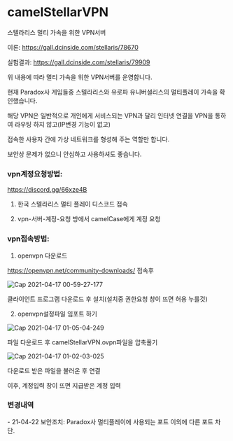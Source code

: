 # camelStellarVPN
스텔라리스 멀티 가속을 위한 VPN서버


이론: https://gall.dcinside.com/stellaris/78670

실험결과: https://gall.dcinside.com/stellaris/79909

위 내용에 따라 멀티 가속을 위한 VPN서버를 운영합니다.

현재 Paradox사 게임들중 스텔라리스와 유로파 유니버셜리스의 멀티플레이 가속을 확인했습니다.


해당 VPN은 일반적으로 개인에게 서비스되는 VPN과 달리 인터넷 연결을 VPN을 통하여 라우팅 하지 않고(IP변경 기능이 없고)

접속한 사용자 간에 가상 네트워크를 형성해 주는 역할만 합니다.

보안상 문제가 없으니 안심하고 사용하셔도 좋습니다.



<h3>vpn계정요청방법: </h3>

https://discord.gg/66xze4B

1. 한국 스텔라리스 멀티 플레이 디스코드 접속 

2. vpn-서버-계정-요청 방에서 camelCase에게 계정 요청

<h3>vpn접속방법:</h3>


1. openvpn 다운로드

https://openvpn.net/community-downloads/
접속후

![Cap 2021-04-17 00-59-27-177](https://user-images.githubusercontent.com/20336315/115051831-34468380-9f18-11eb-8a84-949ad20b7991.png)

클라이언트 프로그램 다운로드 후 설치(설치중 권한요청 창이 뜨면 허용 누를것)


2. openvpn설정파일 임포트 하기

![Cap 2021-04-17 01-05-04-249](https://user-images.githubusercontent.com/20336315/115052579-12013580-9f19-11eb-92f2-8d0e0d59605e.png)

파일 다운로드 후 camelStellarVPN.ovpn파일을 압축풀기

![Cap 2021-04-17 01-02-03-025](https://user-images.githubusercontent.com/20336315/115052542-04e44680-9f19-11eb-9ead-b6c605983bf9.png)

다운로드 받은 파일을 불러온 후 연결

이후, 계정입력 창이 뜨면 지급받은 계정 입력


<h3>변경내역</h3>
 - 21-04-22 보안조치: Paradox사 멀티플레이에 사용되는 포트 이외에 다른 포트 차단.

